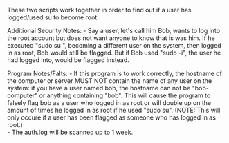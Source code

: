 These two scripts work together in order to find out if a user has logged/used su to become root.

Additional Security Notes:
    - Say a user, let's call him Bob, wants to log into the root account but does not want anyone to know that is was him. If he executed "sudo su <another user>", becoming a different user on the system, then logged in as root, Bob would still be flagged. But if Bob used "sudo -i", the user he had logged into, would be flagged instead.

Program Notes/Falts:
    - If this program is to work correctly, the hostname of the computer or server MUST NOT contain the name of any user on the system: if you have a user named bob, the hostname can not be "bob-computer" or anything containing "bob". This will cause the program to falsely flag bob as a user who logged in as root or will double up on the amount of times he logged in as root if he used "sudo su". (NOTE: This will only occure if a user has been flagged as someone who has logged in as root.)	
    - The auth.log will be scanned up to 1 week.
